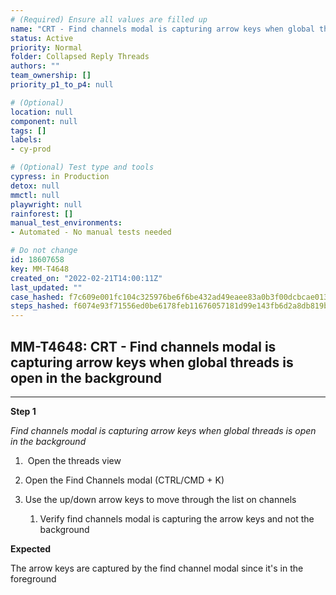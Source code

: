 ```yaml
---
# (Required) Ensure all values are filled up
name: "CRT - Find channels modal is capturing arrow keys when global threads is open in the background"
status: Active
priority: Normal
folder: Collapsed Reply Threads
authors: ""
team_ownership: []
priority_p1_to_p4: null

# (Optional)
location: null
component: null
tags: []
labels: 
- cy-prod

# (Optional) Test type and tools
cypress: in Production
detox: null
mmctl: null
playwright: null
rainforest: []
manual_test_environments: 
- Automated - No manual tests needed

# Do not change
id: 18607658
key: MM-T4648
created_on: "2022-02-21T14:00:11Z"
last_updated: ""
case_hashed: f7c609e001fc104c325976be6f6be432ad49eaee83a0b3f00dcbcae013037306808e726fa061ac7eae408712ea5cb238
steps_hashed: f6074e93f71556ed0be6178feb11676057181d99e143fb6d2a8db819bcc63453cee2a0d62de437321fe06f0a21193043
---
```


<!-- (Auto-generated) Based on frontmatter's "key" and "name" -->

## MM-T4648: CRT - Find channels modal is capturing arrow keys when global threads is open in the background

---

**Step 1**

_Find channels modal is capturing arrow keys when global threads is open in the background_

1.  Open the threads view

2. Open the Find Channels modal (CTRL/CMD + K)

3. Use the up/down arrow keys to move through the list on channels

   1. Verify find channels modal is capturing the arrow keys and not the background

**Expected**

The arrow keys are captured by the find channel modal since it's in the foreground
